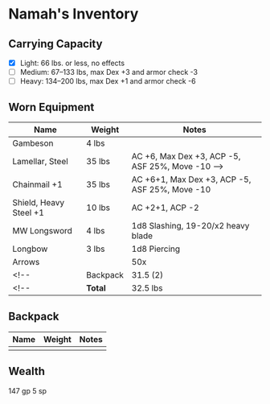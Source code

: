 # Namah's Inventory
## Carrying Capacity
 - [x] Light: 66 lbs. or less, no effects
 - [ ] Medium: 67–133 lbs, max Dex +3 and armor check -3
 - [ ] Heavy: 134–200 lbs, max Dex +1 and armor check -6
## Worn Equipment
|  Name                    |  Weight   |  Notes    |
|--------------------------|-----------|-----------|
|  Gambeson                |  4 lbs    |
|  Lamellar, Steel         |  35 lbs   | AC +6, Max Dex +3, ACP -5, ASF 25%, Move -10 -->
|  Chainmail +1            |  35 lbs   | AC +6+1, Max Dex +3, ACP -5, ASF 25%, Move -10
|  Shield, Heavy Steel +1  |  10 lbs   | AC +2+1, ACP -2
|  MW Longsword            |  4 lbs    | 1d8 Slashing, 19-20/x2 heavy blade
|  Longbow                 |  3 lbs    | 1d8 Piercing
|  Arrows                  |           | 50x
<!-- |  Backpack              |  31.5 (2)  |   -->
<!-- |  **Total**            |  32.5 lbs  | -->

## Backpack
|  Name                    |  Weight   |  Notes    |
|--------------------------|-----------|-----------|
|                          |           |           |

## Wealth
147 gp 5 sp
